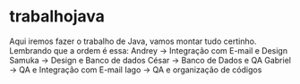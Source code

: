 # trabalhojava
Aqui iremos fazer o trabalho de Java, vamos montar tudo certinho. Lembrando que a ordem é essa:
Andrey → Integração com E-mail e Design
Samuka → Design e Banco de dados
César → Banco de Dados e QA
Gabriel → QA e Integração com E-mail
Iago → QA e organização de códigos
